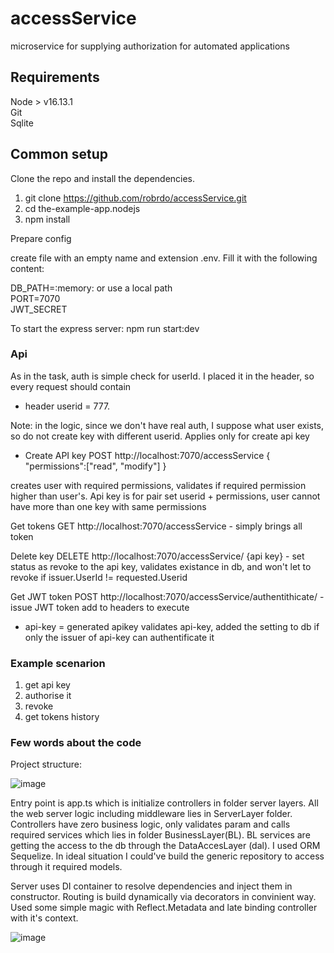 # accessService
microservice for supplying authorization for automated applications

## Requirements

Node > v16.13.1  
Git  
Sqlite  

## Common setup

Clone the repo and install the dependencies.
1) git clone https://github.com/robrdo/accessService.git
2) cd the-example-app.nodejs
3) npm install 

Prepare config

create file with an empty name and extension .env.
Fill it with the following content: 

DB_PATH=:memory: or use a local path  
PORT=7070   
JWT_SECRET  


To start the express server:
npm run start:dev



### Api 

As in the task, auth is simple check for userId. I placed it in the header, so every request should contain 

- header userid = 777.

Note: in the logic, since we don't have real auth, I suppose what user exists, so do not create key with different userid. Applies only for create api key

 - Create API key POST http://localhost:7070/accessService
 {
	"permissions":["read", "modify"]
  }

creates user with required permissions, validates if required permission higher than user's. 
Api key is for pair set userid + permissions, user cannot have more than one key with same permissions

Get tokens GET http://localhost:7070/accessService - simply brings all token

Delete key DELETE http://localhost:7070/accessService/ {api key} - set status as revoke to the api key, validates existance in db, and won't let to revoke if issuer.UserId != requested.Userid

Get JWT token  POST http://localhost:7070/accessService/authentithicate/ - issue JWT token
add to headers to execute 
- api-key = generated apikey
validates api-key, added the setting to db if only the issuer of api-key can authentificate it

### Example scenarion
1. get api key
2. authorise it
3. revoke
4. get tokens history

### Few words about the code

Project structure: 

![image](https://user-images.githubusercontent.com/68990564/146859143-c111d385-e068-4a45-8e4e-1369d7b01ae4.png)

Entry point is app.ts which is initialize controllers in folder server layers. All the web server logic including middleware lies in ServerLayer folder. Controllers have zero business logic, only validates param and calls required services which lies in folder BusinessLayer(BL). BL services are getting the access to the db through the DataAccesLayer (dal). I used ORM Sequelize. In ideal situation I could've build the generic repository to access through it required models.

Server uses DI container to resolve dependencies and inject them in constructor. 
Routing is build dynamically via decorators in convinient way. Used some simple magic with Reflect.Metadata and late binding controller with it's context.

![image](https://user-images.githubusercontent.com/68990564/146859960-2d47dfcf-a0b0-4375-a534-ecb09b027bf9.png)



